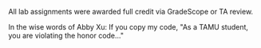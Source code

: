 All lab assignments were awarded full credit via GradeScope or TA review.

In the wise words of Abby Xu: If you copy my code, "As a TAMU student, you are violating the honor code..."
